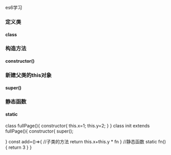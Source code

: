 es6学习

### 定义类
#### class
### 构造方法
#### constructor()
### 新建父类的this对象
#### super()
### 静态函数
#### static

class fullPage(){
  constructor{
    this.x=1;
    this.y=2;
  }
}
class init extends fullPage(){
  constructor{
    super();

  }
  const add=()=>{
    //子类的方法
    return this.x+this.y * fn
  }
  //静态函数
  static fn(){
    return 3
  }
}
